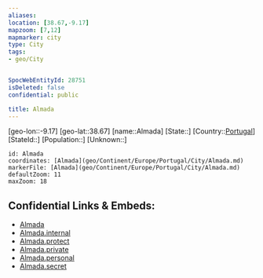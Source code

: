 ```yaml
---
aliases: 
location: [38.67,-9.17]
mapzoom: [7,12] 
mapmarker: city 
type: City
tags:
- geo/City


SpocWebEntityId: 28751
isDeleted: false
confidential: public

title: Almada
---
```

[geo-lon::-9.17]
[geo-lat::38.67]
[name::Almada]
[State::]
[Country::[Portugal](geo/Continent/Europe/Portugal.md)]
[StateId::]
[Population::]
[Unknown::]


```leaflet
id: Almada
coordinates: [Almada](geo/Continent/Europe/Portugal/City/Almada.md)
markerFile: [Almada](geo/Continent/Europe/Portugal/City/Almada.md)
defaultZoom: 11 
maxZoom: 18
```


## Confidential Links & Embeds: 
- [Almada](../../../../../../_public/geo/Continent/Europe/Portugal/City/Almada.md) 
- [Almada.internal](../../../../../../_internal/geo/Continent/Europe/Portugal/City/Almada.internal.md) 
- [Almada.protect](../../../../../../_protect/geo/Continent/Europe/Portugal/City/Almada.protect.md) 
- [Almada.private](../../../../../../_private/geo/Continent/Europe/Portugal/City/Almada.private.md) 
- [Almada.personal](../../../../../../_personal/geo/Continent/Europe/Portugal/City/Almada.personal.md) 
- [Almada.secret](../../../../../../_secret/geo/Continent/Europe/Portugal/City/Almada.secret.md) 
